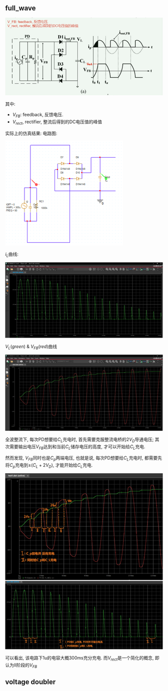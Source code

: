 
















##

##



## full_wave

![alt text](image.png)

其中:
- $V_{FB}$: feedback, 反馈电压. 
- $V_{rect}$, rectifier, 整流后得到的DC电压值的峰值


实际上的仿真结果:
电路图:

![alt text](image-5.png)

$i_L$曲线:

![alt text](image-1.png)

$V_L(green)$ & $V_{FB}(red)$曲线

![alt text](image-6.png)


全波整流下, 每次PD想要给$C_L$充电时, 首先需要克服整流电桥的$2V_D$导通电压; 其次需要输出电压$V_{FB}$达到和当前$C_L$储存电压的高度, 才可以开始给$C_L$充电.

然而发现, $V_{FB}$同时也是$C_p$两端电压, 也就是说, 每次PD想要给$C_L$充电时, 都需要先将$C_p$充电到$±(C_L+2V_D)$, 才能开始给$C_L$充电.

![alt text](image-7.png)
![alt text](image-8.png)

可以看出, 该电路下1u的电容大概300ms充分充电. 而$V_{rect}$是一个简化的概念, 即认为Ⅱ阶段的$V_{FB}$


## voltage doubler








##



##

































